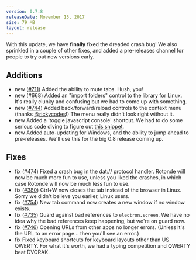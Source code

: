 ```yaml
---
version: 0.7.8
releaseDate: November 15, 2017
size: 79 MB
layout: release
---
```


With this update, we have **finally** fixed the dreaded crash bug!
We also sprinkled in a couple of other fixes, and added a pre-releases channel for people to try out new versions early.

<h2>Additions</h2>

- <span class="tag new">new</span> ([#711](https://github.com/beakerbrowser/beaker/issues/711)) Added the ability to mute tabs. Hush, you!
- <span class="tag new">new</span> ([#668](https://github.com/beakerbrowser/beaker/issues/668)) Added an "import folders" control to the library for Linux. It's really clunky and confusing but we had to come up with something.
- <span class="tag new">new</span> ([#744](https://github.com/beakerbrowser/beaker/pull/744)) Added back/forward/reload controls to the context menu (thanks [@rickycodes](https://github.com/rickycodes)!) The menu really didn't look right without it.
- <span class="tag new">new</span> Added a 'toggle javascript console' shortcut. We had to do some serious code diving to figure out [this snippet](https://github.com/beakerbrowser/beaker/blob/c5d9b0342fb4fa3dada5f53c0450a1f204075df4/app/shell-window/pages.js#L268-L271).
- <span class="tag new">new</span> Added auto-updating for Windows, and the ability to jump ahead to pre-releases. We'll use this for the big 0.8 release coming up.

<h2>Fixes</h2>

- <span class="tag updated">fix</span> ([#474](https://github.com/beakerbrowser/beaker/issues/474)) Fixed a crash bug in the dat:// protocol handler. Rotonde will now be much more fun to use, unless you liked the crashes, in which case Rotonde will now be much less fun to use.
- <span class="tag updated">fix</span> ([#380](https://github.com/beakerbrowser/beaker/issues/380)) Ctrl+W now closes the tab instead of the browser in Linux. Sorry we didn't believe you earlier, Linux users.
- <span class="tag updated">fix</span> ([#754](https://github.com/beakerbrowser/beaker/issues/754)) New tab command now creates a new window if no window exists.
- <span class="tag updated">fix</span> ([#735](https://github.com/beakerbrowser/beaker/issues/735)) Guard against bad references to `electron.screen`. We have no idea why the bad references keep happening, but we're on guard now.
- <span class="tag updated">fix</span> ([#746](https://github.com/beakerbrowser/beaker/issues/746)) Opening URLs from other apps no longer errors. (Unless it's the URL to an error page... then you'll see an error.)
- <span class="tag updated">fix</span> Fixed keyboard shortcuts for keyboard layouts other than US QWERTY. For what it's worth, we had a typing competition and QWERTY beat DVORAK.
